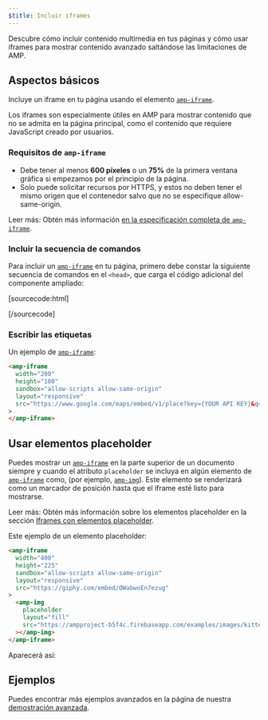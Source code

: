 ```yaml
---
$title: Incluir iframes
---
```


Descubre cómo incluir contenido multimedia en tus páginas y cómo usar iframes para mostrar contenido avanzado saltándose las limitaciones de AMP.

## Aspectos básicos

Incluye un iframe en tu página usando el elemento
[`amp-iframe`](../../../../documentation/components/reference/amp-iframe.md).

Los iframes son especialmente útiles en AMP para mostrar contenido que no se admita en
la página principal, como el contenido que requiere JavaScript creado por usuarios.

### Requisitos de `amp-iframe`

- Debe tener al menos **600 píxeles** o un **75%** de la primera ventana gráfica si empezamos por el principio de la página.
- Solo puede solicitar recursos por HTTPS, y estos no deben tener el mismo origen que el contenedor salvo que no se especifique allow-same-origin.

Leer más: Obtén más información [en la especificación completa de `amp-iframe`](../../../../documentation/components/reference/amp-iframe.md).

### Incluir la secuencia de comandos

Para incluir un [`amp-iframe`](../../../../documentation/components/reference/amp-iframe.md) en tu página,
primero debe constar la siguiente secuencia de comandos en el `<head>`, que carga el código adicional del componente ampliado:

[sourcecode:html]

<script async custom-element="amp-iframe"
    src="https://cdn.ampproject.org/v0/amp-iframe-0.1.js"></script>

[/sourcecode]

### Escribir las etiquetas

Un ejemplo de [`amp-iframe`](../../../../documentation/components/reference/amp-iframe.md):

```html
<amp-iframe
  width="200"
  height="100"
  sandbox="allow-scripts allow-same-origin"
  layout="responsive"
  src="https://www.google.com/maps/embed/v1/place?key={YOUR API KEY}&q=europe"
>
</amp-iframe>
```

## Usar elementos placeholder <a name="using-placeholders"></a>

Puedes mostrar un [`amp-iframe`](../../../../documentation/components/reference/amp-iframe.md) en la parte superior de un documento siempre y cuando el atributo `placeholder` se incluya en algún elemento de [`amp-iframe`](../../../../documentation/components/reference/amp-iframe.md) como, (por ejemplo, [`amp-img`](../../../../documentation/components/reference/amp-img.md)). Este elemento se renderizará como un marcador de posición hasta que el iframe esté listo para mostrarse.

Leer más: Obtén más información sobre los elementos placeholder en la sección [Iframes con elementos placeholder](../../../../documentation/components/reference/amp-iframe.md#iframe-with-placeholder).

Este ejemplo de un elemento placeholder:

```html
<amp-iframe
  width="400"
  height="225"
  sandbox="allow-scripts allow-same-origin"
  layout="responsive"
  src="https://giphy.com/embed/OWabwoEn7ezug"
>
  <amp-img
    placeholder
    layout="fill"
    src="https://ampproject-b5f4c.firebaseapp.com/examples/images/kittens-biting.jpg"
  ></amp-img>
</amp-iframe>
```

Aparecerá así:

<amp-iframe width="400" height="225"
sandbox="allow-scripts allow-same-origin"
layout="responsive"
src="https://giphy.com/embed/OWabwoEn7ezug">
<amp-img placeholder layout="fill"
src="https://ampproject-b5f4c.firebaseapp.com/examples/images/kittens-biting.jpg"></amp-img>
</amp-iframe>

## Ejemplos

Puedes encontrar más ejemplos avanzados en la página de nuestra [demostración avanzada](../../../../documentation/examples/documentation/amp-iframe.html).
